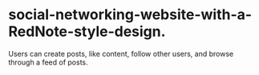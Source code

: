 # social-networking-website-with-a-RedNote-style-design.
Users can create posts, like content, follow other users, and browse through a feed of posts. 
